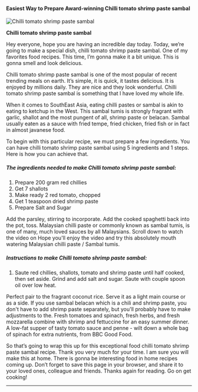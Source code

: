             

#### Easiest Way to Prepare Award-winning Chilli tomato shrimp paste sambal

![Chilli tomato shrimp paste sambal](https://img-global.cpcdn.com/recipes/45606acb6b75f135/751x532cq70/chilli-tomato-shrimp-paste-sambal-recipe-main-photo.jpg)

**Chilli tomato shrimp paste sambal**

Hey everyone, hope you are having an incredible day today. Today, we’re going to make a special dish, chilli tomato shrimp paste sambal. One of my favorites food recipes. This time, I’m gonna make it a bit unique. This is gonna smell and look delicious.

Chilli tomato shrimp paste sambal is one of the most popular of recent trending meals on earth. It’s simple, it is quick, it tastes delicious. It is enjoyed by millions daily. They are nice and they look wonderful. Chilli tomato shrimp paste sambal is something that I have loved my whole life.

When it comes to SouthEast Asia, eating chilli pastes or sambal is akin to eating to ketchup in the West. This sambal tumis is strongly fragrant with garlic, shallot and the most pungent of all, shrimp paste or belacan. Sambal usually eaten as a sauce with fried tempe, fried chicken, fried fish or in fact in almost javanese food.

To begin with this particular recipe, we must prepare a few ingredients. You can have chilli tomato shrimp paste sambal using 5 ingredients and 1 steps. Here is how you can achieve that.

##### The ingredients needed to make Chilli tomato shrimp paste sambal:

1.  Prepare 200 gram red chillies
2.  Get 7 shallots
3.  Make ready 2 red tomato, chopped
4.  Get 1 teaspoon dried shrimp paste
5.  Prepare Salt and Sugar

Add the parsley, stirring to incorporate. Add the cooked spaghetti back into the pot, toss. Malaysian chilli paste or commonly known as sambal tumis, is one of many, much loved sauces by all Malaysians. Scroll down to watch the video on Hope you'll enjoy the video and try this absolutely mouth watering Malaysian chilli paste / Sambal tumis.

##### Instructions to make Chilli tomato shrimp paste sambal:

1.  Saute red chillies, shallots, tomato and shrimp paste until half cooked, then set aside. Grind and add salt and sugar. Saute with couple spoon oil over low heat.

Perfect pair to the fragrant coconut rice. Serve it as a light main course or as a side. If you use sambal belacan which is a chili and shrimp paste, you don't have to add shrimp paste separately, but you'll probably have to make adjustments to the. Fresh tomatoes and spinach, fresh herbs, and fresh mozzarella combine with shrimp and fettuccine for an easy summer dinner. A low-fat supper of tasty tomato sauce and penne - wilt down a whole bag of spinach for extra nutrients, from BBC Good Food.

So that’s going to wrap this up for this exceptional food chilli tomato shrimp paste sambal recipe. Thank you very much for your time. I am sure you will make this at home. There is gonna be interesting food in home recipes coming up. Don’t forget to save this page in your browser, and share it to your loved ones, colleague and friends. Thanks again for reading. Go on get cooking!

* * *